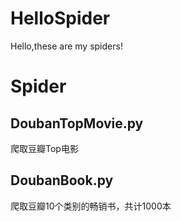 # HelloSpider
Hello,these are my spiders!

# Spider
## DoubanTopMovie.py

爬取豆瓣Top电影

## DoubanBook.py

爬取豆瓣10个类别的畅销书，共计1000本


